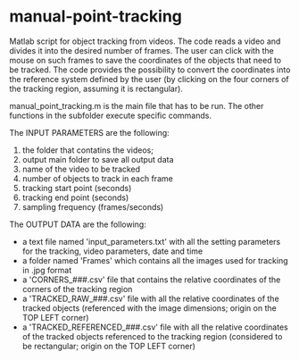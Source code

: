 # manual-point-tracking
Matlab script for object tracking from videos.
The code reads a video and divides it into the desired number of frames.
The user can click with the mouse on such frames to save the coordinates of the objects that need to be tracked.
The code provides the possibility to convert the coordinates into the reference system defined by the user (by clicking on the four corners of the tracking region, assuming it is rectangular).

manual_point_tracking.m is the main file that has to be run. The other functions in the subfolder execute specific commands.

The INPUT PARAMETERS are the following:

1.  the folder that contatins the videos;
2.  output main folder to save all output data
3.  name of the video to be tracked
4.  number of objects to track in each frame
5.  tracking start point (seconds)
6.  tracking end point (seconds)
7.  sampling frequency (frames/seconds)

The OUTPUT DATA are the following:
-  a text file named 'input_parameters.txt' with all the setting parameters for the tracking, video parameters, date and time
-  a folder named 'Frames' which contains all the images used for tracking in .jpg format
-  a 'CORNERS_###.csv' file that contains the relative coordinates of the corners of the tracking region 
-  a 'TRACKED_RAW_###.csv' file with all the relative coordinates of the tracked objects (referenced with the image dimensions; origin on the TOP LEFT corner)
-  a 'TRACKED_REFERENCED_###.csv' file with all the relative coordinates of the tracked objects referenced to the tracking region (considered to be rectangular; origin on the TOP LEFT corner)
